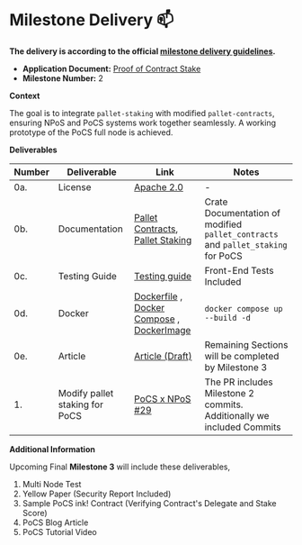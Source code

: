 # Milestone Delivery :mailbox:

**The delivery is according to the official [milestone delivery guidelines](https://github.com/w3f/Grants-Program/blob/master/docs/Support%20Docs/milestone-deliverables-guidelines.md).**  

* **Application Document:** [Proof of Contract Stake](https://github.com/w3f/Grants-Program/tree/master/applications/PoCS.md)
* **Milestone Number:** 2

**Context**

The goal is to integrate `pallet-staking` with modified `pallet-contracts`, ensuring NPoS and PoCS systems work together seamlessly. A working prototype of the PoCS full node is achieved. 

**Deliverables**

|Number|Deliverable|Link|Notes|
|-------------|-------------|------------- |------------- |
|0a.|License| [Apache 2.0](https://github.com/auguth/pocs/blob/master/LICENSE) |-|
|0b.|Documentation| [Pallet Contracts](https://auguth.github.io/pocs/target/doc/pallet_contracts/), [Pallet Staking](https://auguth.github.io/pocs/target/doc/pallet_staking/) | Crate Documentation of modified `pallet_contracts` and `pallet_staking` for PoCS|
|0c.|Testing Guide| [Testing guide](https://github.com/auguth/pocs/blob/master/TESTING-GUIDE.md) |Front-End Tests Included|
|0d.|Docker | [Dockerfile](https://github.com/auguth/pocs/blob/master/Dockerfile) , [Docker Compose](https://github.com/auguth/pocs/blob/master/docker-compose.yml) , [DockerImage](https://github.com/auguth/pocs/blob/master/README.md#docker-pull)| `docker compose up --build -d` |
|0e.|Article|[Article (Draft)](https://github.com/auguth/pocs/blob/master/ARTICLE.md)|Remaining Sections will be completed by Milestone 3|
|1.|Modify pallet staking for PoCS|[PoCS x NPoS #29](https://github.com/auguth/pocs/pull/29)|The PR includes Milestone 2 commits. Additionally we included Commits|


**Additional Information**

Upcoming Final **Milestone 3** will include these deliverables,
1. Multi Node Test
2. Yellow Paper (Security Report Included)
3. Sample PoCS ink! Contract (Verifying Contract's Delegate and Stake Score)
4. PoCS Blog Article
5. PoCS Tutorial Video